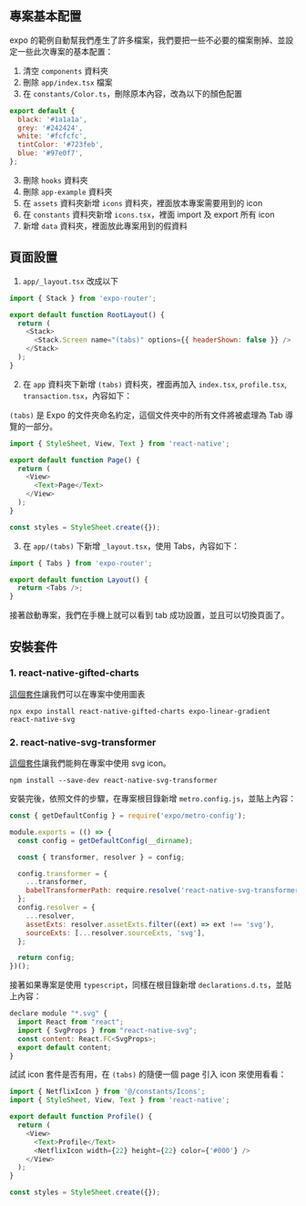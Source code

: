 ## 專案基本配置

expo 的範例自動幫我們產生了許多檔案，我們要把一些不必要的檔案刪掉、並設定一些此次專案的基本配置：

1. 清空 `components` 資料夾
2. 刪除 `app/index.tsx` 檔案
3. 在 `constants/Color.ts`，刪除原本內容，改為以下的顏色配置

```javascript
export default {
  black: '#1a1a1a',
  grey: '#242424',
  white: '#fcfcfc',
  tintColor: '#723feb',
  blue: '#97e0f7',
};
```

3. 刪除 `hooks` 資料夾
4. 刪除 `app-example` 資料夾
5. 在 `assets` 資料夾新增 `icons` 資料夾，裡面放本專案需要用到的 icon
6. 在 `constants` 資料夾新增 `icons.tsx`，裡面 import 及 export 所有 icon
7. 新增 `data` 資料夾，裡面放此專案用到的假資料

## 頁面設置

1. `app/_layout.tsx` 改成以下

```javascript
import { Stack } from 'expo-router';

export default function RootLayout() {
  return (
    <Stack>
      <Stack.Screen name="(tabs)" options={{ headerShown: false }} />
    </Stack>
  );
}
```

2. 在 `app` 資料夾下新增 `(tabs)` 資料夾，裡面再加入 `index.tsx`, `profile.tsx`, `transaction.tsx`，內容如下：

`(tabs)` 是 Expo 的文件夾命名約定，這個文件夾中的所有文件將被處理為 Tab 導覽的一部分。

```javascript
import { StyleSheet, View, Text } from 'react-native';

export default function Page() {
  return (
    <View>
      <Text>Page</Text>
    </View>
  );
}

const styles = StyleSheet.create({});
```

3. 在 `app/(tabs)` 下新增 `_layout.tsx`，使用 Tabs，內容如下：

```javascript
import { Tabs } from 'expo-router';

export default function Layout() {
  return <Tabs />;
}
```

接著啟動專案，我們在手機上就可以看到 tab 成功設置，並且可以切換頁面了。

## 安裝套件

### 1. react-native-gifted-charts

[這個套件](https://github.com/Abhinandan-Kushwaha/react-native-gifted-charts)讓我們可以在專案中使用圖表

```
npx expo install react-native-gifted-charts expo-linear-gradient react-native-svg
```

### 2. react-native-svg-transformer

[這個套件](https://github.com/kristerkari/react-native-svg-transformer)讓我們能夠在專案中使用 svg icon。

```
npm install --save-dev react-native-svg-transformer
```

安裝完後，依照文件的步驟，在專案根目錄新增 `metro.config.js`，並貼上內容：

```javascript
const { getDefaultConfig } = require('expo/metro-config');

module.exports = (() => {
  const config = getDefaultConfig(__dirname);

  const { transformer, resolver } = config;

  config.transformer = {
    ...transformer,
    babelTransformerPath: require.resolve('react-native-svg-transformer/expo'),
  };
  config.resolver = {
    ...resolver,
    assetExts: resolver.assetExts.filter((ext) => ext !== 'svg'),
    sourceExts: [...resolver.sourceExts, 'svg'],
  };

  return config;
})();
```

接著如果專案是使用 `typescript`，同樣在根目錄新增 `declarations.d.ts`，並貼上內容：

```javascript
declare module "*.svg" {
  import React from "react";
  import { SvgProps } from "react-native-svg";
  const content: React.FC<SvgProps>;
  export default content;
}
```

試試 icon 套件是否有用，在 `(tabs)` 的隨便一個 page 引入 icon 來使用看看：

```javascript
import { NetflixIcon } from '@/constants/Icons';
import { StyleSheet, View, Text } from 'react-native';

export default function Profile() {
  return (
    <View>
      <Text>Profile</Text>
      <NetflixIcon width={22} height={22} color={'#000'} />
    </View>
  );
}

const styles = StyleSheet.create({});
```
